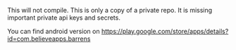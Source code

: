 This will not compile. This is only a copy of a private repo.
It is missing important private api keys and secrets.

You can find android version on 
https://play.google.com/store/apps/details?id=com.believeapps.barrens

